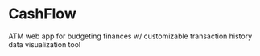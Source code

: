 # CashFlow
ATM web app for budgeting finances w/ customizable transaction history data visualization tool

